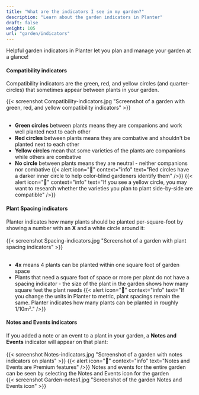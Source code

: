 ```yaml
---
title: "What are the indicators I see in my garden?"
description: "Learn about the garden indicators in Planter"
draft: false
weight: 105
url: "garden/indicators"
---
```

Helpful garden indicators in Planter let you plan and manage your garden at a glance!

#### Compatibility indicators
Compatibility indicators are the green, red, and yellow circles (and quarter-circles) that sometimes appear between plants in your garden.

{{< screenshot Compatibility-indicators.jpg "Screenshot of a garden with green, red, and yellow compatibility indicators" >}} <br /><br />
- **Green circles** between plants means they are companions and work well planted next to each other
- **Red circles** between plants means they are combative and shouldn't be planted next to each other
- **Yellow circles** mean that some varieties of the plants are companions while others are combative
- **No circle** between plants means they are neutral - neither companions nor combative
{{< alert icon="🍅" context="info" text="Red circles have a darker inner circle to help color-blind gardeners identify them" />}}
{{< alert icon="🥕" context="info" text="If you see a yellow circle, you may want to research whether the varieties you plan to plant side-by-side are compatible" />}}

#### Plant Spacing indicators
Planter indicates how many plants should be planted per-square-foot by showing a number with an **X** and a white circle around it:<br /><br />
{{< screenshot Spacing-indicators.jpg "Screenshot of a garden with plant spacing indicators" >}}<br /><br />
- **4x** means 4 plants can be planted within one square foot of garden space
- Plants that need a square foot of space or more per plant do not have a spacing indicator - the size of the plant in the garden shows how many square feet the plant needs
{{< alert icon="🌱" context="info" text="If you change the units in Planter to metric, plant spacings remain the same. Planter indicates how many plants can be planted in roughly 1/10m²." />}}

#### Notes and Events indicators
If you added a note or an event to a plant in your garden, a **Notes and Events** indicator will appear on that plant:<br /><br />
{{< screenshot Notes-indicators.jpg "Screenshot of a garden with notes indicators on plants" >}}
{{< alert icon="💸" context="info" text="Notes and Events are Premium features" />}}
Notes and events for the entire garden can be seen by selecting the Notes and Events icon for the garden<br />
{{< screenshot Garden-notes1.jpg "Screenshot of the garden Notes and Events icon" >}}
